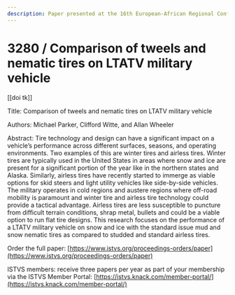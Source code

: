 ```yaml
---
description: Paper presented at the 16th European-African Regional Conference of the ISTVS
---
```


# 3280 / Comparison of tweels and nematic tires on LTATV military vehicle

\[\[doi tk]]

Title: Comparison of tweels and nematic tires on LTATV military vehicle

Authors: Michael Parker, Clifford Witte, and Allan Wheeler

Abstract: Tire technology and design can have a significant impact on a vehicle’s performance across different surfaces, seasons, and operating environments. Two examples of this are winter tires and airless tires. Winter tires are typically used in the United States in areas where snow and ice are present for a significant portion of the year like in the northern states and Alaska. Similarly, airless tires have recently started to immerge as viable options for skid steers and light utility vehicles like side-by-side vehicles. The military operates in cold regions and austere regions where off-road mobility is paramount and winter tire and airless tire technology could provide a tactical advantage. Airless tires are less susceptible to puncture from difficult terrain conditions, shrap metal, bullets and could be a viable option to run flat tire designs. This research focuses on the performance of a LTATV military vehicle on snow and ice with the standard issue mud and snow nematic tires as compared to studded and standard airless tires.

Order the full paper: [https://www.istvs.org/proceedings-orders/paper](https://www.istvs.org/proceedings-orders/paper)

ISTVS members: receive three papers per year as part of your membership via the ISTVS Member Portal: [https://istvs.knack.com/member-portal/](https://istvs.knack.com/member-portal/)

